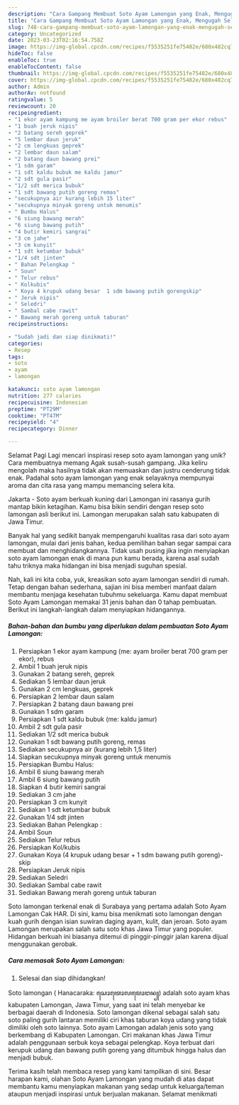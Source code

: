 ```yaml
---
description: "Cara Gampang Membuat Soto Ayam Lamongan yang Enak, Mengugah Selera"
title: "Cara Gampang Membuat Soto Ayam Lamongan yang Enak, Mengugah Selera"
slug: 748-cara-gampang-membuat-soto-ayam-lamongan-yang-enak-mengugah-selera
category: Uncategorized
date: 2023-03-23T02:16:54.758Z
image: https://img-global.cpcdn.com/recipes/f5535251fe75482e/680x482cq70/soto-ayam-lamongan-foto-resep-utama.jpg
hideToc: false
enableToc: true
enableTocContent: false
thumbnail: https://img-global.cpcdn.com/recipes/f5535251fe75482e/680x482cq70/soto-ayam-lamongan-foto-resep-utama.jpg
cover: https://img-global.cpcdn.com/recipes/f5535251fe75482e/680x482cq70/soto-ayam-lamongan-foto-resep-utama.jpg
author: Admin
authorAv: notfound
ratingvalue: 5
reviewcount: 20
recipeingredient:
- "1 ekor ayam kampung me ayam broiler berat 700 gram per ekor rebus"
- "1 buah jeruk nipis"
- "2 batang sereh geprek"
- "5 lembar daun jeruk"
- "2 cm lengkuas geprek"
- "2 lembar daun salam"
- "2 batang daun bawang prei"
- "1 sdm garam"
- "1 sdt kaldu bubuk me kaldu jamur"
- "2 sdt gula pasir"
- "1/2 sdt merica bubuk"
- "1 sdt bawang putih goreng remas"
- "secukupnya air kurang lebih 15 liter"
- "secukupnya minyak goreng untuk menumis"
- " Bumbu Halus"
- "6 siung bawang merah"
- "6 siung bawang putih"
- "4 butir kemiri sangrai"
- "3 cm jahe"
- "3 cm kunyit"
- "1 sdt ketumbar bubuk"
- "1/4 sdt jinten"
- " Bahan Pelengkap "
- " Soun"
- " Telur rebus"
- " Kolkubis"
- " Koya 4 krupuk udang besar  1 sdm bawang putih gorengskip"
- " Jeruk nipis"
- " Seledri"
- " Sambal cabe rawit"
- " Bawang merah goreng untuk taburan"
recipeinstructions:

- "Sudah jadi dan siap dinikmati!"
categories:
- Resep
tags:
- soto
- ayam
- lamongan

katakunci: soto ayam lamongan 
nutrition: 277 calories
recipecuisine: Indonesian
preptime: "PT29M"
cooktime: "PT47M"
recipeyield: "4"
recipecategory: Dinner

---
```



Selamat Pagi Lagi mencari inspirasi resep soto ayam lamongan yang unik? Cara membuatnya memang Agak susah-susah gampang. Jika keliru mengolah maka hasilnya tidak akan memuaskan dan justru cenderung tidak enak. Padahal soto ayam lamongan yang enak selayaknya mempunyai aroma dan cita rasa yang mampu memancing selera kita.


Jakarta - Soto ayam berkuah kuning dari Lamongan ini rasanya gurih mantap bikin ketagihan. Kamu bisa bikin sendiri dengan resep soto lamongan asli berikut ini. Lamongan merupakan salah satu kabupaten di Jawa Timur.

Banyak hal yang sedikit banyak mempengaruhi kualitas rasa dari soto ayam lamongan, mulai dari jenis bahan, kedua pemilihan bahan segar sampai cara membuat dan menghidangkannya. Tidak usah pusing jika ingin menyiapkan soto ayam lamongan enak di mana pun kamu berada, karena asal sudah tahu triknya maka hidangan ini bisa menjadi suguhan spesial.


Nah, kali ini kita coba, yuk, kreasikan soto ayam lamongan sendiri di rumah. Tetap dengan bahan sederhana, sajian ini bisa memberi manfaat dalam membantu menjaga kesehatan tubuhmu sekeluarga. Kamu dapat membuat Soto Ayam Lamongan memakai 31 jenis bahan dan 0 tahap pembuatan. Berikut ini langkah-langkah dalam menyiapkan hidangannya.

<!--inarticleads1-->

##### Bahan-bahan dan bumbu yang diperlukan dalam pembuatan Soto Ayam Lamongan:

1. Persiapkan 1 ekor ayam kampung (me: ayam broiler berat 700 gram per ekor), rebus
1. Ambil 1 buah jeruk nipis
1. Gunakan 2 batang sereh, geprek
1. Sediakan 5 lembar daun jeruk
1. Gunakan 2 cm lengkuas, geprek
1. Persiapkan 2 lembar daun salam
1. Persiapkan 2 batang daun bawang prei
1. Gunakan 1 sdm garam
1. Persiapkan 1 sdt kaldu bubuk (me: kaldu jamur)
1. Ambil 2 sdt gula pasir
1. Sediakan 1/2 sdt merica bubuk
1. Gunakan 1 sdt bawang putih goreng, remas
1. Sediakan secukupnya air (kurang lebih 1,5 liter)
1. Siapkan secukupnya minyak goreng untuk menumis
1. Persiapkan  Bumbu Halus:
1. Ambil 6 siung bawang merah
1. Ambil 6 siung bawang putih
1. Siapkan 4 butir kemiri sangrai
1. Sediakan 3 cm jahe
1. Persiapkan 3 cm kunyit
1. Sediakan 1 sdt ketumbar bubuk
1. Gunakan 1/4 sdt jinten
1. Sediakan  Bahan Pelengkap :
1. Ambil  Soun
1. Sediakan  Telur rebus
1. Persiapkan  Kol/kubis
1. Gunakan  Koya (4 krupuk udang besar + 1 sdm bawang putih goreng)-skip
1. Persiapkan  Jeruk nipis
1. Sediakan  Seledri
1. Sediakan  Sambal cabe rawit
1. Sediakan  Bawang merah goreng untuk taburan


Soto lamongan terkenal enak di Surabaya yang pertama adalah Soto Ayam Lamongan Cak HAR. Di sini, kamu bisa menikmati soto lamongan dengan kuah gurih dengan isian suwiran daging ayam, kulit, dan jeroan. Soto ayam Lamongan merupakan salah satu soto khas Jawa Timur yang populer. Hidangan berkuah ini biasanya ditemui di pinggir-pinggir jalan karena dijual menggunakan gerobak. 

<!--inarticleads2-->

##### Cara memasak Soto Ayam Lamongan:


1. Selesai dan siap dihidangkan!

Soto lamongan ( Hanacaraka: ꦱꦺꦴꦠꦺꦴꦭꦩꦺꦴꦔꦤ꧀) adalah soto ayam khas kabupaten Lamongan, Jawa Timur, yang saat ini telah menyebar ke berbagai daerah di Indonesia. Soto lamongan dikenal sebagai salah satu soto paling gurih lantaran memiliki ciri khas taburan koya udang yang tidak dimiliki oleh soto lainnya. Soto ayam Lamongan adalah jenis soto yang berkembang di Kabupaten Lamongan. Ciri makanan khas Jawa Timur adalah penggunaan serbuk koya sebagai pelengkap. Koya terbuat dari kerupuk udang dan bawang putih goreng yang ditumbuk hingga halus dan menjadi bubuk. 

Terima kasih telah membaca resep yang kami tampilkan di sini. Besar harapan kami, olahan Soto Ayam Lamongan yang mudah di atas dapat membantu kamu menyiapkan makanan yang sedap untuk keluarga/teman ataupun menjadi inspirasi untuk berjualan makanan. Selamat menikmati
